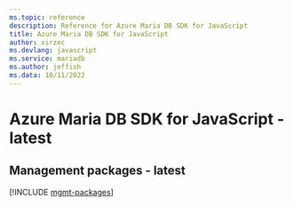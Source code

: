 ```yaml
---
ms.topic: reference
description: Reference for Azure Maria DB SDK for JavaScript
title: Azure Maria DB SDK for JavaScript
author: xirzec
ms.devlang: javascript
ms.service: mariadb
ms.author: jeffish
ms.data: 10/11/2022
---
```

# Azure Maria DB SDK for JavaScript - latest

## Management packages - latest
[!INCLUDE [mgmt-packages](maria-db-mgmt-index.md)]
